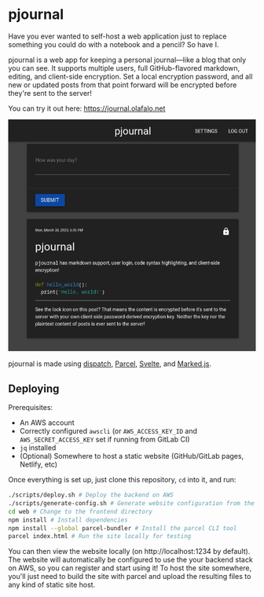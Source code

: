 # pjournal

Have you ever wanted to self-host a web application just to replace something you could do with a notebook and a pencil? So have I.

pjournal is a web app for keeping a personal journal—like a blog that only you can see. It supports multiple users, full GitHub-flavored markdown, editing, and client-side encryption. Set a local encryption password, and all new or updated posts from that point forward will be encrypted before they're sent to the server!

You can try it out here: https://journal.olafalo.net

![pjournal screenshot](/screenshots/pjournal-2020-03-30.png?raw=true)

pjournal is made using [dispatch](https://github.com/flick-web/dispatch), [Parcel](https://parceljs.org), [Svelte](https://svelte.dev), and [Marked.js](https://marked.js.org).

## Deploying

Prerequisites:

- An AWS account
- Correctly configured `awscli` (or `AWS_ACCESS_KEY_ID` and `AWS_SECRET_ACCESS_KEY` set if running from GitLab CI)
- `jq` installed
- (Optional) Somewhere to host a static website (GitHub/GitLab pages, Netlify, etc)

Once everything is set up, just clone this repository, `cd` into it, and run:

```sh
./scripts/deploy.sh # Deploy the backend on AWS
./scripts/generate-config.sh # Generate website configuration from the deployed backend
cd web # Change to the frontend directory
npm install # Install dependencies
npm install --global parcel-bundler # Install the parcel CLI tool
parcel index.html # Run the site locally for testing
```

You can then view the website locally (on http://localhost:1234 by default). The website will automatically be configured to use the your backend stack on AWS, so you can register and start using it! To host the site somewhere, you'll just need to build the site with parcel and upload the resulting files to any kind of static site host.
